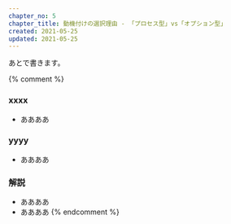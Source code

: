 ```yaml
---
chapter_no: 5
chapter_title: 動機付けの選択理由 - 「プロセス型」vs「オプション型」
created: 2021-05-25
updated: 2021-05-25
---
```

あとで書きます。

{% comment %}
### xxxx
- ああああ

### yyyy
- ああああ

### 解説
- ああああ
- ああああ
{% endcomment %}
